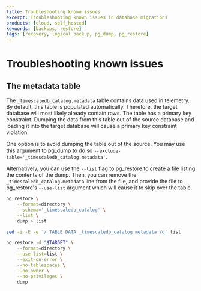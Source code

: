 ```yaml
---
title: Troubleshooting known issues
excerpt: Troubleshooting known issues in database migrations
products: [cloud, self_hosted]
keywords: [backups, restore]
tags: [recovery, logical backup, pg_dump, pg_restore]
---
```


# Troubleshooting known issues

## The metadata table

The `_timescaledb_catalog.metadata` table contains data used in telemetry. By 
default, this table is populated automatically. Therefore, the target database
will most likely already contain rows. The table has a primary key constraint. 
Dumping the data from this table out of the source database and loading it into
the target database will cause a primary key constraint violation.

One option is to avoid dumping the table out of the source. You may use this
argument to pg_dump to do so `--exclude-table='_timescaledb_catalog.metadata'`.

Alternatively, you can use the `--list` flag to pg_restore to create a file 
listing the contents of the dump. Then, you can remove the 
`_timescaledb_catalog.metadata` line from the file, and provide the file to
pg_restore's `--use-list` argument which will cause it to skip over the table.

```bash
pg_restore \
    --format=directory \
    --schema='_timescaledb_catalog' \
    --list \
    dump > list

sed -i -E -e '/ TABLE DATA _timescaledb_catalog metadata /d' list

pg_restore -d "$TARGET" \
    --format=directory \
    --use-list=list \
    --exit-on-error \
    --no-tablespaces \
    --no-owner \
    --no-privileges \
    dump
```